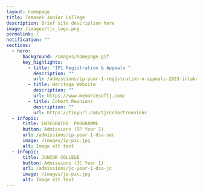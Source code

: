 ```yaml
---
layout: homepage
title: Temasek Junior College
description: Brief site description here
image: /images/tjc_logo.png
permalink: /
notification: ""
sections:
  - hero:
      background: /images/homepage.gif
      key_highlights:
        - title: "IP1 Registration & Appeals "
          description: ""
          url: /admissions/ip-year-1-registration-n-appeals-2023-intake
        - title: Heritage Website
          description: ""
          url: https://www.memoriesoftj.com/
        - title: Cohort Reunions
          description: ""
          url: https://tinyurl.com/tjccohortreunions
  - infopic:
      title: INTEGRATED  PROGRAMME
      button: Admissions (IP Year 1)
      url: /admissions/ip-year-1-dsa-sec
      image: /images/ip-pic.jpg
      alt: Image alt text
  - infopic:
      title: JUNIOR COLLEGE
      button: Admissions (JC Year 1)
      url: /admissions/jc-year-1-dsa-jc
      image: /images/jp-pic.jpg
      alt: Image alt text
---
```

